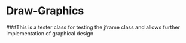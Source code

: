 # Draw-Graphics
###This is a tester class for testing the jframe class and allows further implementation of graphical design

